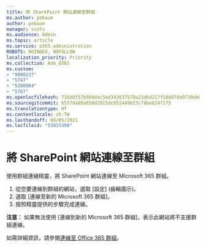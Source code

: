 ```yaml
---
title: 將 SharePoint 網站連線至群組
ms.author: pebaum
author: pebaum
manager: scotv
ms.audience: Admin
ms.topic: article
ms.service: o365-administration
ROBOTS: NOINDEX, NOFOLLOW
localization_priority: Priority
ms.collection: Adm_O365
ms.custom:
- "9000237"
- "5747"
- "5200004"
- "5767"
ms.openlocfilehash: 738d0f57b9b9dac5ed343037579a23d6d217f58b07da9730eb0bd08bc78c25e6
ms.sourcegitcommit: b5f7da89a650d2915dc652449623c78be6247175
ms.translationtype: HT
ms.contentlocale: zh-TW
ms.lasthandoff: 08/05/2021
ms.locfileid: "53915398"
---
```

# <a name="connect-a-sharepoint-site-to-a-group"></a>將 SharePoint 網站連線至群組

使用群組連線精靈，將 SharePoint 網站連線至 Microsoft 365 群組。

1. 從您要連線到群組的網站，選取 [設定] (齒輪圖示)。
2. 選取 [連線至新的 Microsoft 365 群組]。
3. 按照精靈提供的步驟完成連線。

**注意：** 如果無法使用 [連線到新的 Microsoft 365 群組]，表示此網站將不支援群組連線。

如需詳細資訊，請參閱[連線至 Office 365 群組](https://docs.microsoft.com/sharepoint/dev/transform/modernize-connect-to-office365-group)。